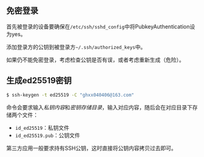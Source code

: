 
## 免密登录

首先被登录的设备要确保在`/etc/ssh/sshd_config`中将PubkeyAuthentication设为yes。

添加登录方的公钥到被登录方`~/.ssh/authorized_keys`中。

如果仍不能免密登录，考虑检查公钥是否有误，或者考虑重新生成（危险）。

## 生成ed25519密钥

```bash
$ ssh-keygen -t ed25519 -C "ghxx040406@163.com"
```

命令会要求输入*私钥内容*和*密钥存储目录*，输入对应内容，随后会在对应目录下存储两个文件：
- `id_ed25519`：私钥文件
- `id_ed25519.pub`：公钥文件

第三方应用一般要求持有SSH公钥，这时直接将公钥内容拷贝过去即可。